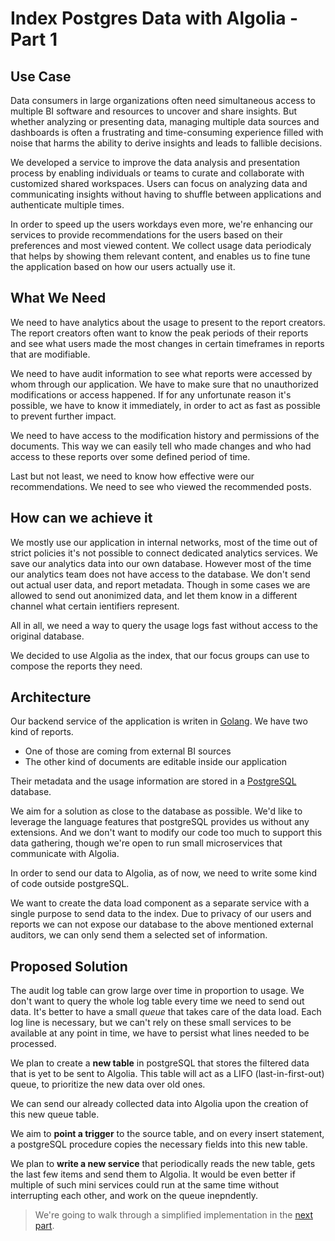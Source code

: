 # Index Postgres Data with Algolia - Part 1

## Use Case

Data consumers in large organizations often need simultaneous access to multiple BI software and resources to uncover and share insights.
But whether analyzing or presenting data, managing multiple data sources and dashboards is often a frustrating and time-consuming experience filled with noise that harms the ability to derive insights and leads to fallible decisions.

We developed a service to improve the data analysis and presentation process by enabling individuals or teams to curate and collaborate with customized shared workspaces.
Users can focus on analyzing data and communicating insights without having to shuffle between applications and authenticate multiple times.

In order to speed up the users workdays even more, we're enhancing our services to provide recommendations for the users based on their preferences and most viewed content.
We collect usage data periodicaly that helps by showing them relevant content, and enables us to fine tune the application based on how our users actually use it.

## What We Need

We need to have analytics about the usage to present to the report creators.
The report creators often want to know the peak periods of their reports and see what users made the most changes in certain timeframes in reports that are modifiable.

We need to have audit information to see what reports were accessed by whom through our application.
We have to make sure that no unauthorized modifications or access happened.
If for any unfortunate reason it's possible, we have to know it immediately, in order to act as fast as possible to prevent further impact.

We need to have access to the modification history and permissions of the documents.
This way we can easily tell who made changes and who had access to these reports over some defined period of time.

Last but not least, we need to know how effective were our recommendations.
We need to see who viewed the recommended posts.

## How can we achieve it

We mostly use our application in internal networks, most of the time out of strict policies it's not possible to connect dedicated analytics services.
We save our analytics data into our own database.
However most of the time our analytics team does not have access to the database.
We don't send out actual user data, and report metadata.
Though in some cases we are allowed to send out anonimized data, and let them know in a different channel what certain ientifiers represent.

All in all, we need a way to query the usage logs fast without access to the original database.

We decided to use Algolia as the index, that our focus groups can use to compose the reports they need.

## Architecture

Our backend service of the application is writen in [Golang](https://go.dev/).
We have two kind of reports.

- One of those are coming from external BI sources
- The other kind of documents are editable inside our application

Their metadata and the usage information are stored in a [PostgreSQL](https://www.postgresql.org/) database.

We aim for a solution as close to the database as possible.
We'd like to leverage the language features that postgreSQL provides us without any extensions.
And we don't want to modify our code too much to support this data gathering, though we're open to run small microservices that communicate with Algolia.

In order to send our data to Algolia, as of now, we need to write some kind of code outside postgreSQL.

We want to create the data load component as a separate service with a single purpose to send data to the index.
Due to privacy of our users and reports we can not expose our database to the above mentioned external auditors, we can only send them a selected set of information.

## Proposed Solution

The audit log table can grow large over time in proportion to usage.
We don't want to query the whole log table every time we need to send out data.
It's better to have a small *queue* that takes care of the data load.
Each log line is necessary, but we can't rely on these small services to be available at any point in time, we have to persist what lines needed to be processed.

We plan to create a **new table** in postgreSQL that stores the filtered data that is yet to be sent to Algolia.
This table will act as a LIFO (last-in-first-out) queue, to prioritize the new data over old ones.

We can send our already collected data into Algolia upon the creation of this new queue table.

We aim to **point a trigger** to the source table, and on every insert statement,
a postgreSQL procedure copies the necessary fields into this new table.

We plan to **write a new service** that periodically reads the new table, gets the last few items and send them to Algolia.
It would be even better if multiple of such mini services could run at the same time without interrupting each other, and work on the queue inepndently.

> We're going to walk through a simplified implementation in the [next part](./part2.md).
